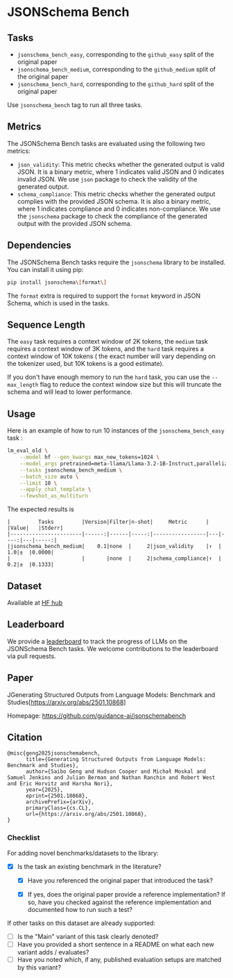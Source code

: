 # JSONSchema Bench

## Tasks

- `jsonschema_bench_easy`, corresponding to the `github_easy` split of the original paper
- `jsonschema_bench_medium`, corresponding to the `github_medium` split of the original paper
- `jsonschema_bench_hard`, corresponding to the `github_hard` split of the original paper

Use `jsonschema_bench` tag to run all three tasks.

## Metrics

The JSONSchema Bench tasks are evaluated using the following two metrics:
- `json_validity`: This metric checks whether the generated output is valid JSON. It is a binary metric, where 1 indicates valid JSON and 0 indicates invalid JSON. We use `json` package to check the validity of the generated output.
- `schema_compliance`: This metric checks whether the generated output complies with the provided JSON schema. It is also a binary metric, where 1 indicates compliance and 0 indicates non-compliance. We use the `jsonschema` package to check the compliance of the generated output with the provided JSON schema.

## Dependencies

The JSONSchema Bench tasks require the `jsonschema` library to be installed. You can install it using pip:
```bash
pip install jsonschema\[format\]
```

The `format` extra is required to support the `format` keyword in JSON Schema, which is used in the tasks.

##  Sequence Length
The `easy` task requires a context window of 2K tokens, the `medium` task requires a context window of 3K tokens, and the `hard` task requires a context window of 10K tokens ( the exact number will vary depending on the tokenizer used, but 10K tokens is a good estimate).

If you don't have enough memory to run the `hard` task, you can use the `--max_length` flag to reduce the context window size but this will truncate the schema and will lead to lower performance.


## Usage

Here is an example of how to run 10 instances of the `jsonschema_bench_easy` task :
```bash
lm_eval_old \
    --model hf --gen_kwargs max_new_tokens=1024 \
    --model_args pretrained=meta-llama/Llama-3.2-1B-Instruct,parallelize=True\
    --tasks jsonschema_bench_medium \
    --batch_size auto \
    --limit 10 \
    --apply_chat_template \
    --fewshot_as_multiturn
```

The expected results is
```
|         Tasks         |Version|Filter|n-shot|     Metric      |   |Value|   |Stderr|
|-----------------------|------:|------|-----:|-----------------|---|----:|---|-----:|
|jsonschema_bench_medium|    0.1|none  |     2|json_validity    |↑  |  1.0|±  |0.0000|
|                       |       |none  |     2|schema_compliance|↑  |  0.2|±  |0.1333|
```

## Dataset

Available at [HF hub](https://huggingface.co/datasets/epfl-dlab/JSONSchemaBench)

## Leaderboard

We provide a [leaderboard](https://github.com/epfl-dlab/jsonschemabench-leaderboard) to track the progress of LLMs on the JSONSchema Bench tasks.
We welcome contributions to the leaderboard via pull requests.


## Paper

JGenerating Structured Outputs from Language Models: Benchmark and Studies[https://arxiv.org/abs/2501.10868]

Homepage: https://github.com/guidance-ai/jsonschemabench


## Citation
```
@misc{geng2025jsonschemabench,
      title={Generating Structured Outputs from Language Models: Benchmark and Studies},
      author={Saibo Geng and Hudson Cooper and Michał Moskal and Samuel Jenkins and Julian Berman and Nathan Ranchin and Robert West and Eric Horvitz and Harsha Nori},
      year={2025},
      eprint={2501.10868},
      archivePrefix={arXiv},
      primaryClass={cs.CL},
      url={https://arxiv.org/abs/2501.10868},
}
```



### Checklist

For adding novel benchmarks/datasets to the library:
* [x] Is the task an existing benchmark in the literature?
  * [x] Have you referenced the original paper that introduced the task?
  * [x] If yes, does the original paper provide a reference implementation? If so, have you checked against the reference implementation and documented how to run such a test?


If other tasks on this dataset are already supported:
* [ ] Is the "Main" variant of this task clearly denoted?
* [ ] Have you provided a short sentence in a README on what each new variant adds / evaluates?
* [ ] Have you noted which, if any, published evaluation setups are matched by this variant?
